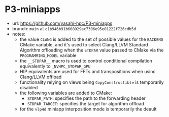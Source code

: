 # P3-miniapps

- url: <https://github.com/yasahi-hpc/P3-miniapps>
- branch: `main` at `c1b946b91b608929ac7306e95e01222f726cdb5d`
- notes:
  - the value `CLANG` is added to the set of possible values for the `BACKEND`
    CMake variable, and it's used to select Clang/LLVM Standard Algorithm
    offloading when the `STDPAR` value passed to CMake via the
    `PROGRAMMING_MODEL` variable
  - the `__STDPAR__` macro is used to control conditional compilation
    equivalently to `_NVHPC_STDPAR_GPU`
  - HIP equivalents are used for FFTs and transpositions when usinc Clang/LLVM
    offload
  - functionality relying on views being `CopyConstructible` is temporarily
    disabled
  - the following variables are added to CMake:
    - `STDPAR_PATH`: specifies the path to the forwarding header
    - `STDPAR_TARGET`: specifies the target for algorithm offload
  - for the `vlp4d` miniapp interposition mode is temporarily the deault
